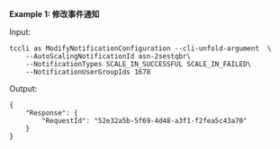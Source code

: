 **Example 1: 修改事件通知**



Input: 

```
tccli as ModifyNotificationConfiguration --cli-unfold-argument  \
    --AutoScalingNotificationId asn-2sestqbr\
    --NotificationTypes SCALE_IN_SUCCESSFUL SCALE_IN_FAILED\
    --NotificationUserGroupIds 1678
```

Output: 
```
{
    "Response": {
        "RequestId": "52e32a5b-5f69-4d48-a3f1-f2fea5c43a70"
    }
}
```

